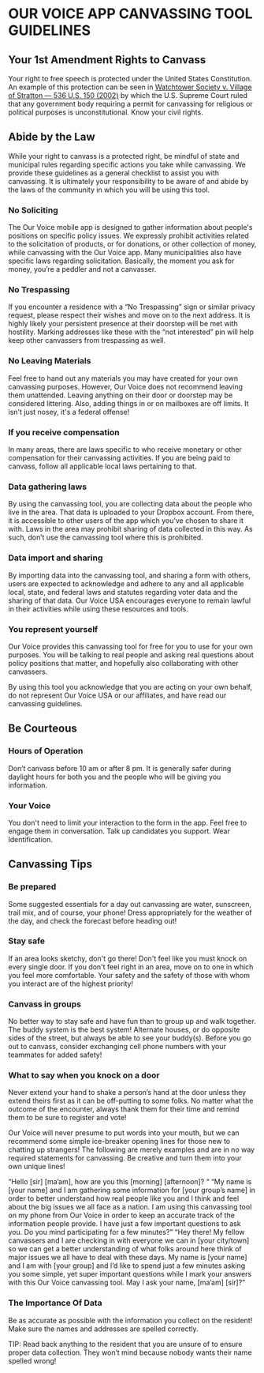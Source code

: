 # OUR VOICE APP CANVASSING TOOL GUIDELINES

## Your 1st Amendment Rights to Canvass

Your right to free speech is protected under the United States Constitution. An example of this protection can be seen in [Watchtower Society v. Village of Stratton — 536 U.S. 150 (2002)](https://en.wikipedia.org/wiki/Watchtower_Bible_%26_Tract_Society_of_New_York,_Inc._v._Village_of_Stratton) by which the U.S. Supreme Court ruled
that any government body requiring a permit for canvassing for religious or political purposes is unconstitutional. Know your civil rights.

## Abide by the Law

While your right to canvass is a protected right, be mindful of state and municipal rules regarding specific actions you take while canvassing. We provide these guidelines as a general checklist to assist you with canvassing. It is ultimately your responsibility to be aware of and abide by the laws of the community in which you will be using this tool.

### No Soliciting

The Our Voice mobile app is designed to gather information about people's positions on specific policy issues. We expressly prohibit activities related to the solicitation of products, or for donations, or
other collection of money, while canvassing with the Our Voice app. Many municipalities also have specific laws regarding solicitation. Basically, the moment you ask for money, you’re a peddler and not a canvasser.

### No Trespassing

If you encounter a residence with a “No Trespassing” sign or similar privacy request, please respect their wishes and move on to the next address. It is highly likely your persistent presence at their doorstep will be met with hostility. Marking addresses like these with the “not interested” pin will help keep other canvassers from trespassing as well.

### No Leaving Materials

Feel free to hand out any materials you may have created for your own canvassing purposes. However, Our Voice does not recommend leaving them unattended. Leaving anything on their door or doorstep may be considered littering. Also, adding things in or on mailboxes are off limits. It isn't just nosey, it's a federal offense!

### If you receive compensation

In many areas, there are laws specific to who receive monetary or other compensation for their canvassing activities. If you are being paid to canvass, follow all applicable local laws pertaining to that.

### Data gathering laws

By using the canvassing tool, you are collecting data about the people who live in the area. That data is uploaded to your Dropbox account. From there, it is accessible to other users of the app which you’ve chosen to share it with. Laws in the area may prohibit sharing of data collected in this way. As such, don’t use the canvassing tool where this is prohibited.  

### Data import and sharing

By importing data into the canvassing tool, and sharing a form with others, users are expected to acknowledge and adhere to any and all applicable local, state, and federal laws and statutes regarding voter data and the sharing of that data. Our Voice USA encourages everyone to remain lawful in their activities while using these resources and tools.

### You represent yourself

Our Voice provides this canvassing tool for free for you to use for your own purposes. You will be talking to real people and asking real questions about policy positions that matter, and hopefully also collaborating with other canvassers.

By using this tool you acknowledge that you are acting on your own behalf, do not represent Our Voice USA or our affiliates, and have read our canvassing guidelines.

## Be Courteous

### Hours of Operation

Don’t canvass before 10 am or after 8 pm. It is generally safer during daylight hours for both you and the people who will be giving you information.

### Your Voice

You don't need to limit your interaction to the form in the app. Feel free to engage them in conversation. Talk up candidates you support. Wear Identification.

## Canvassing Tips

### Be prepared

Some suggested essentials for a day out canvassing are water, sunscreen, trail mix, and of course, your phone! Dress appropriately for the weather of the day, and check the forecast before heading out!

### Stay safe

If an area looks sketchy, don't go there! Don't feel like you must knock on every single door. If you don't feel right in an area, move on to one in which you feel more comfortable. Your safety and the safety of those with whom you interact are of the highest priority!

### Canvass in groups

No better way to stay safe and have fun than to group up and walk together. The buddy system is the best system! Alternate houses, or do opposite sides of the street, but always be able to see your buddy(s). Before you go out to canvass, consider exchanging cell phone numbers with your teammates for added safety!

### What to say when you knock on a door

Never extend your hand to shake a person’s hand at the door unless they extend theirs first as it can be off-putting to some folks. No matter what the outcome of the encounter, always thank them for their time and remind them to be sure to register and vote!

Our Voice will never presume to put words into your mouth, but we can recommend some simple ice-breaker opening lines for those new to chatting up strangers!  The following are merely examples and are in no way required statements for canvassing. Be creative and turn them into your own unique lines!

“Hello [sir] [ma’am], how are you this [morning] [afternoon]? “ <Allow them to answer>
“My name is [your name] and I am gathering some information for [your group’s name] in order to better understand how real people like you and I think and feel about the big issues we all face as a nation. I am using this canvassing tool on my phone from Our Voice in order to keep an accurate track of the information people provide. I have just a few important questions to ask you. Do you mind participating for a few minutes?”
“Hey there! My fellow canvassers and I are checking in with everyone we can in [your city/town] so we can get a better understanding of what folks around here think of major issues we all have to deal with these days. My name is [your name] and I am with [your group] and I’d like to spend just a few minutes asking you some simple, yet super important questions while I mark your answers with this Our Voice canvassing tool. May I ask your name, [ma’am] [sir]?”

### The Importance Of Data

Be as accurate as possible with the information you collect on the resident! Make sure the names and addresses are spelled correctly.

TIP: Read back anything to the resident that you are unsure of to ensure proper data collection. They won’t mind because nobody wants their name spelled wrong!
